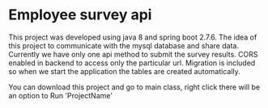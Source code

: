 # Employee survey api

This project was developed using java 8 and spring boot 2.7.6. The idea of this project to communicate with the mysql database and share data. Currently we have only one api method to submit the survey results. CORS enabled in backend to access only the particular url. Migration is included so when we start the application the tables are created automatically.

You can download this project and go to main class, right click there will be an option to Run 'ProjectName'
